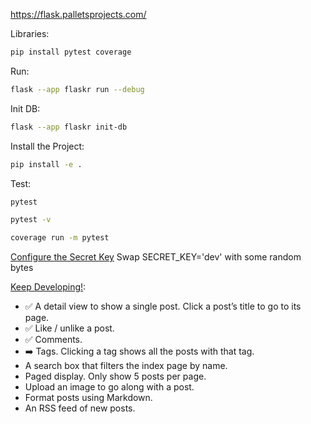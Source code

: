 https://flask.palletsprojects.com/

Libraries:
```bash
pip install pytest coverage
```
Run:
```bash
flask --app flaskr run --debug
```
Init DB:
```bash
flask --app flaskr init-db
```
Install the Project:
```bash
pip install -e .
```
Test:
```bash
pytest
```
```bash
pytest -v
```
```bash
coverage run -m pytest
```

[Configure the Secret Key](https://flask.palletsprojects.com/en/2.3.x/tutorial/deploy/#configure-the-secret-key)
Swap SECRET_KEY='dev' with some random bytes

[Keep Developing!](https://flask.palletsprojects.com/en/3.0.x/tutorial/next/):

- ✅ A detail view to show a single post. Click a post’s title to go to its page.
- ✅ Like / unlike a post.
- ✅ Comments.
- ➡️  Tags. Clicking a tag shows all the posts with that tag.
- A search box that filters the index page by name.
- Paged display. Only show 5 posts per page.
- Upload an image to go along with a post.
- Format posts using Markdown.
- An RSS feed of new posts.
